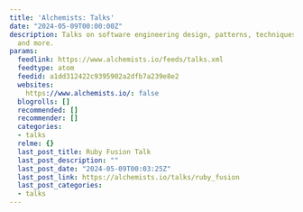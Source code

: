 ```yaml
---
title: 'Alchemists: Talks'
date: "2024-05-09T00:00:00Z"
description: Talks on software engineering design, patterns, techniques, learnings,
  and more.
params:
  feedlink: https://www.alchemists.io/feeds/talks.xml
  feedtype: atom
  feedid: a1dd312422c9395902a2dfb7a239e8e2
  websites:
    https://www.alchemists.io/: false
  blogrolls: []
  recommended: []
  recommender: []
  categories:
  - talks
  relme: {}
  last_post_title: Ruby Fusion Talk
  last_post_description: ""
  last_post_date: "2024-05-09T00:03:25Z"
  last_post_link: https://alchemists.io/talks/ruby_fusion
  last_post_categories:
  - talks
---
```

